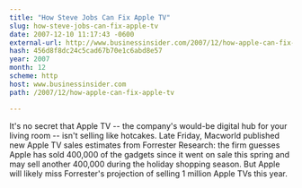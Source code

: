 ```yaml
---
title: "How Steve Jobs Can Fix Apple TV"
slug: how-steve-jobs-can-fix-apple-tv
date: 2007-12-10 11:17:43 -0600
external-url: http://www.businessinsider.com/2007/12/how-apple-can-fix-apple-tv
hash: 456d8f8dc24c5cad67b70e1c6abd8e57
year: 2007
month: 12
scheme: http
host: www.businessinsider.com
path: /2007/12/how-apple-can-fix-apple-tv

---
```


It's no secret that Apple TV -- the company's would-be digital hub for your living room -- isn't selling like hotcakes. Late Friday, Macworld published new Apple TV sales estimates from Forrester Research: the firm guesses Apple has sold 400,000 of the gadgets since it went on sale this spring and may sell another 400,000 during the holiday shopping season. But Apple will likely miss Forrester's projection of selling 1 million Apple TVs this year.

